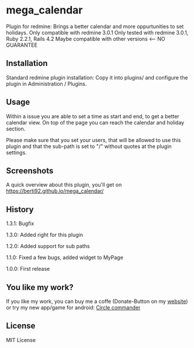 # mega_calendar

Plugin for redmine: Brings a better calendar and more oppurtunities to set holidays.
Only compatible with redmine 3.0.1
Only tested with redmine 3.0.1, Ruby 2.2.1, Rails 4.2
Maybe compatible with other versions <-- NO GUARANTEE

## Installation

Standard redmine plugin installation: Copy it into plugins/ and configure the plugin in Administration / Plugins. 

## Usage

Within a issue you are able to set a time as start and end, to get a better calendar view. On top of the page you can reach the calendar and holiday section.

Please make sure that you set your users, that will be allowed to use this plugin and that the sub-path is set to "/" without quotes at the plugin settings.

## Screenshots

A quick overview about this plugin, you'll get on https://berti92.github.io/mega_calendar/

## History

1.3.1: Bugfix

1.3.0: Added right for this plugin

1.2.0: Added support for sub paths

1.1.0: Fixed a few bugs, added widget to MyPage

1.0.0: First release

## You like my work?

If you like my work, you can buy me a coffe (Donate-Button on my [website](https://berti92.github.io/mega_calendar/)) or try my new app/game for android:
[Circle commander](https://play.google.com/store/apps/details?id=de.devbert.circlecommander)

## License

MIT License
